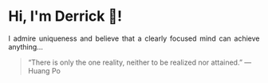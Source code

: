 # Hi, I'm Derrick 👋!
<p align="justify">I admire uniqueness and believe that a clearly focused mind can achieve anything...</p> 
<!-- #quote-start -->
<blockquote>&ldquo;There is only the one reality, neither to be realized nor attained.&rdquo; &mdash; <footer>Huang Po</footer></blockquote>
<!-- #quote-end -->
